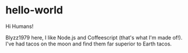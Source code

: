# hello-world

Hi Humans!

Blyzz1979 here, I like Node.js and Coffeescript (that's what I'm made of!). 
I've had tacos on the moon and find them far superior to Earth tacos.
